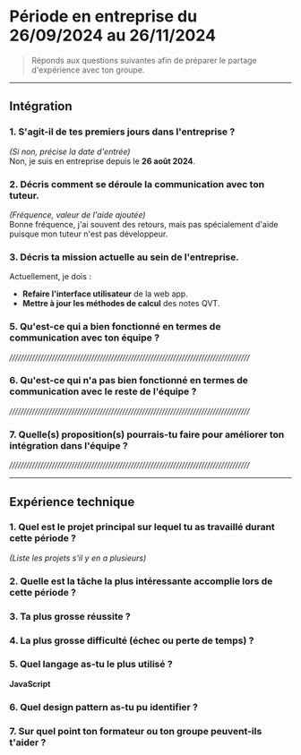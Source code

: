 # Période en entreprise du 26/09/2024 au 26/11/2024

> Réponds aux questions suivantes afin de préparer le partage d'expérience avec ton groupe.

---

## Intégration

### 1. S'agit-il de tes premiers jours dans l'entreprise ?  
*(Si non, précise la date d'entrée)*  
Non, je suis en entreprise depuis le **26 août 2024**.

### 2. Décris comment se déroule la communication avec ton tuteur.  
*(Fréquence, valeur de l'aide ajoutée)*  
Bonne fréquence, j'ai souvent des retours, mais pas spécialement d'aide puisque mon tuteur n'est pas développeur.

### 3. Décris ta mission actuelle au sein de l'entreprise.  
Actuellement, je dois :  
- **Refaire l'interface utilisateur** de la web app.  
- **Mettre à jour les méthodes de calcul** des notes QVT.  

### 5. Qu'est-ce qui a bien fonctionné en termes de communication avec ton équipe ?  
*/////////////////////////////////////////////////////////////////////////////////////*

### 6. Qu'est-ce qui n'a pas bien fonctionné en termes de communication avec le reste de l'équipe ?  
*/////////////////////////////////////////////////////////////////////////////////////*

### 7. Quelle(s) proposition(s) pourrais-tu faire pour améliorer ton intégration dans l'équipe ?  
*/////////////////////////////////////////////////////////////////////////////////////*

---

## Expérience technique

### 1. Quel est le projet principal sur lequel tu as travaillé durant cette période ?  
*(Liste les projets s'il y en a plusieurs)*  

### 2. Quelle est la tâche la plus intéressante accomplie lors de cette période ?  

### 3. Ta plus grosse réussite ?  

### 4. La plus grosse difficulté (échec ou perte de temps) ?  

### 5. Quel langage as-tu le plus utilisé ?  
**JavaScript**

### 6. Quel design pattern as-tu pu identifier ?  

### 7. Sur quel point ton formateur ou ton groupe peuvent-ils t'aider ?  
